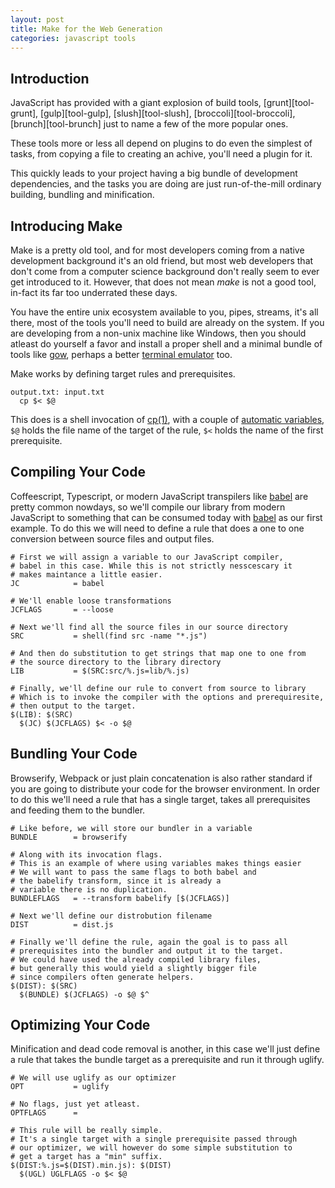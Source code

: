```yaml
---
layout: post
title: Make for the Web Generation
categories: javascript tools
---
```


## Introduction
JavaScript has provided with a giant explosion of build tools,
[grunt][tool-grunt], [gulp][tool-gulp], [slush][tool-slush], [broccoli][tool-broccoli], [brunch][tool-brunch] just to name a few of the more popular ones.

These tools more or less all depend on plugins to do even the simplest of tasks,
from copying a file to creating an achive, you'll need a plugin for it.

This quickly leads to your project having a big bundle of development dependencies,
and the tasks you are doing are just run-of-the-mill ordinary building, bundling and minification.

## Introducing Make
Make is a pretty old tool, and for most developers coming from a native development background it's an old friend, but most web developers that don't come from a computer science background don't really seem to ever get introduced to it.
However, that does not mean *make* is not a good tool, in-fact its far too underrated these days.

You have the entire unix ecosystem available to you, pipes, streams, it's all there, most of the tools you'll need to build are already on the system. If you are developing from a non-unix machine like Windows, then you should atleast do yourself a favor and install a proper shell and a minimal bundle of tools like [gow][gow], perhaps a better [terminal emulator][cmder] too.

Make works by defining target rules and prerequisites.

```make
output.txt: input.txt
  cp $< $@
```

This does is a shell invocation of [cp(1)](cp), with a couple of [automatic variables][make-automatic-variables], `$@` holds the file name of the target of the rule, `$<` holds the name of the first prerequisite.

## Compiling Your Code
Coffeescript, Typescript, or modern JavaScript transpilers like [babel][babel] are pretty common nowdays, so we'll compile our library from modern JavaScript to something that can be consumed today with [babel][babel] as our first example. To do this we will need to define a rule that does a one to one conversion between source files and output files.

```make
# First we will assign a variable to our JavaScript compiler,
# babel in this case. While this is not strictly nesscescary it
# makes maintance a little easier.
JC            = babel

# We'll enable loose transformations
JCFLAGS       = --loose

# Next we'll find all the source files in our source directory
SRC           = shell(find src -name "*.js")

# And then do substitution to get strings that map one to one from
# the source directory to the library directory
LIB           = $(SRC:src/%.js=lib/%.js)

# Finally, we'll define our rule to convert from source to library
# Which is to invoke the compiler with the options and prerequiresite,
# then output to the target.
$(LIB): $(SRC)
  $(JC) $(JCFLAGS) $< -o $@
```

## Bundling Your Code
Browserify, Webpack or just plain concatenation is also rather standard if you are going to distribute your code for the browser environment. In order to do this we'll need a rule that has a single target, takes all prerequisites and feeding them to the bundler.

```make
# Like before, we will store our bundler in a variable
BUNDLE        = browserify

# Along with its invocation flags.
# This is an example of where using variables makes things easier
# We will want to pass the same flags to both babel and
# the babelify transform, since it is already a 
# variable there is no duplication.
BUNDLEFLAGS   = --transform babelify [$(JCFLAGS)]

# Next we'll define our distrobution filename
DIST          = dist.js

# Finally we'll define the rule, again the goal is to pass all
# prerequisites into the bundler and output it to the target.
# We could have used the already compiled library files,
# but generally this would yield a slightly bigger file
# since compilers often generate helpers.
$(DIST): $(SRC)
  $(BUNDLE) $(JCFLAGS) -o $@ $^
```

## Optimizing Your Code
Minification and dead code removal is another, in this case we'll just define a rule that takes the bundle target as a prerequisite and run it through uglify.

```make
# We will use uglify as our optimizer
OPT           = uglify

# No flags, just yet atleast.
OPTFLAGS      = 

# This rule will be really simple.
# It's a single target with a single prerequisite passed through
# our optimizer, we will however do some simple substitution to
# get a target has a "min" suffix.
$(DIST:%.js=$(DIST).min.js): $(DIST)
  $(UGL) UGLFLAGS -o $< $@
```

[grunt]: http://gruntjs.com/ "Grunt"
[gulp]: http://gulpjs.com/ "Gulp"
[slush]: http://slushjs.github.io/#/ "Slush"
[broccoli]: https://github.com/broccolijs/broccoli "Broccoli"
[brunch]: http://brunch.io/ "Brunch"

[coffeescript]:http://coffeescript.org "CoffeeScript"
[typescript]: http://www.typescriptlang.org "TypeScript"
[babel]: https://babeljs.io "Babel"
[gow]:  https://github.com/bmatzelle/gow/wiki "GNU on Windows"
[cmder]:http://bliker.github.io/cmder/ "Portable console emulator for Windows"

[cp]: http://linux.die.net/man/1/cp "copy files and directories"
[make-automatic-variables]: https://www.gnu.org/software/make/manual/html_node/Automatic-Variables.html "Make: Automatic Variables"

